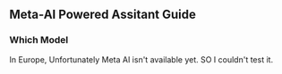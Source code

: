 ## Meta-AI Powered Assitant Guide

### Which Model

In Europe, Unfortunately Meta AI isn't available yet. SO I couldn't test it.
